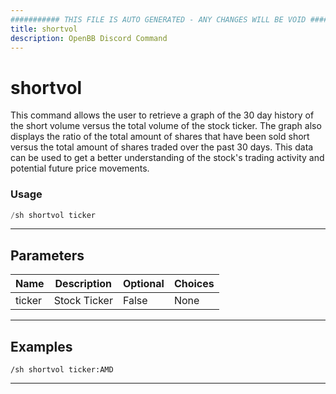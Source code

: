 ```yaml
---
########### THIS FILE IS AUTO GENERATED - ANY CHANGES WILL BE VOID ###########
title: shortvol
description: OpenBB Discord Command
---
```


# shortvol

This command allows the user to retrieve a graph of the 30 day history of the short volume versus the total volume of the stock ticker. The graph also displays the ratio of the total amount of shares that have been sold short versus the total amount of shares traded over the past 30 days. This data can be used to get a better understanding of the stock's trading activity and potential future price movements.

### Usage

```python wordwrap
/sh shortvol ticker
```

---

## Parameters

| Name | Description | Optional | Choices |
| ---- | ----------- | -------- | ------- |
| ticker | Stock Ticker | False | None |


---

## Examples

```
/sh shortvol ticker:AMD
```

---
